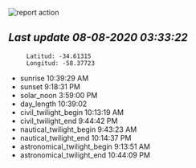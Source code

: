 ![report action](https://github.com/matiasz8/actions-for-reports/workflows/report%20action/badge.svg?branch=develop) 


## *****Last update 08-08-2020 03:33:22*****



		 Latitud: -34.61315
		 Longitud: -58.37723

 - sunrise 	 10:39:29 AM
 - sunset 	 9:18:31 PM
 - solar_noon 	 3:59:00 PM
 - day_length 	 10:39:02
 - civil_twilight_begin 	 10:13:19 AM
 - civil_twilight_end 	 9:44:42 PM
 - nautical_twilight_begin 	 9:43:23 AM
 - nautical_twilight_end 	 10:14:37 PM
 - astronomical_twilight_begin 	 9:13:51 AM
 - astronomical_twilight_end 	 10:44:09 PM
